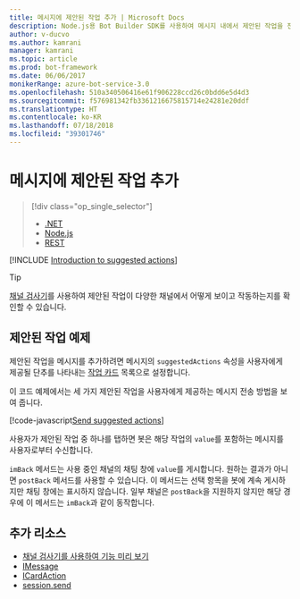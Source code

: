 ```yaml
---
title: 메시지에 제안된 작업 추가 | Microsoft Docs
description: Node.js용 Bot Builder SDK를 사용하여 메시지 내에서 제안된 작업을 전송하는 방법을 알아봅니다.
author: v-ducvo
ms.author: kamrani
manager: kamrani
ms.topic: article
ms.prod: bot-framework
ms.date: 06/06/2017
monikerRange: azure-bot-service-3.0
ms.openlocfilehash: 510a340506416e61f906228ccd26c0bdd6e5d4d3
ms.sourcegitcommit: f576981342fb3361216675815714e24281e20ddf
ms.translationtype: HT
ms.contentlocale: ko-KR
ms.lasthandoff: 07/18/2018
ms.locfileid: "39301746"
---
```

# <a name="add-suggested-actions-to-messages"></a>메시지에 제안된 작업 추가
> [!div class="op_single_selector"]
> - [.NET](../dotnet/bot-builder-dotnet-add-suggested-actions.md)
> - [Node.js](../nodejs/bot-builder-nodejs-send-suggested-actions.md)
> - [REST](../rest-api/bot-framework-rest-connector-add-suggested-actions.md)

[!INCLUDE [Introduction to suggested actions](../includes/snippet-suggested-actions-intro.md)]

> [!TIP]
> [채널 검사기][channelInspector]를 사용하여 제안된 작업이 다양한 채널에서 어떻게 보이고 작동하는지를 확인할 수 있습니다.

## <a name="suggested-actions-example"></a>제안된 작업 예제

제안된 작업을 메시지를 추가하려면 메시지의 `suggestedActions` 속성을 사용자에게 제공될 단추를 나타내는 [작업 카드][ICardAction] 목록으로 설정합니다.

이 코드 예제에서는 세 가지 제안된 작업을 사용자에게 제공하는 메시지 전송 방법을 보여 줍니다.

[!code-javascript[Send suggested actions](../includes/code/node-send-suggested-actions.js#sendSuggestedActions)]

사용자가 제안된 작업 중 하나를 탭하면 봇은 해당 작업의 `value`를 포함하는 메시지를 사용자로부터 수신합니다.

`imBack` 메서드는 사용 중인 채널의 채팅 창에 `value`를 게시합니다. 원하는 결과가 아니면 `postBack` 메서드를 사용할 수 있습니다. 이 메서드는 선택 항목을 봇에 계속 게시하지만 채팅 창에는 표시하지 않습니다. 일부 채널은 `postBack`을 지원하지 않지만 해당 경우에 이 메서드는 `imBack`과 같이 동작합니다.

## <a name="additional-resources"></a>추가 리소스

* [채널 검사기를 사용하여 기능 미리 보기][inspector]
* [IMessage][IMessage]
* [ICardAction][ICardAction]
* [session.send][SessionSend]

[IMessage]: http://docs.botframework.com/en-us/node/builder/chat-reference/interfaces/_botbuilder_d_.imessage

[SessionSend]: https://docs.botframework.com/en-us/node/builder/chat-reference/classes/_botbuilder_d_.session.html#send

[ICardAction]: https://docs.botframework.com/en-us/node/builder/chat-reference/interfaces/_botbuilder_d_.icardaction.html

[inspector]: ../bot-service-channel-inspector.md

[channelInspector]: ../bot-service-channel-inspector.md
